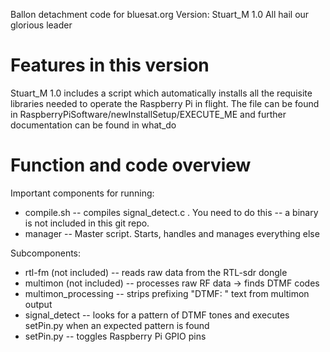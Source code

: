 Ballon detachment code for bluesat.org
Version: Stuart_M 1.0
All hail our glorious leader

Features in this version
========================
Stuart_M 1.0 includes a script which automatically installs all the requisite libraries needed
to operate the Raspberry Pi in flight. The file can be found in
RaspberryPiSoftware/newInstallSetup/EXECUTE_ME
and further documentation can be found in what_do



Function and code overview
==========================

Important components for running:
* compile.sh -- compiles signal_detect.c . You need to do this -- a binary is not included in this git repo.
* manager -- Master script.  Starts, handles and manages everything else


Subcomponents:
* rtl-fm (not included) -- reads raw data from the RTL-sdr dongle
* multimon (not included) -- processes raw RF data -> finds DTMF codes
* multimon_processing -- strips prefixing "DTMF: " text from multimon output
* signal_detect -- looks for a pattern of DTMF tones and executes setPin.py when an expected pattern is found
* setPin.py -- toggles Raspberry Pi GPIO pins



